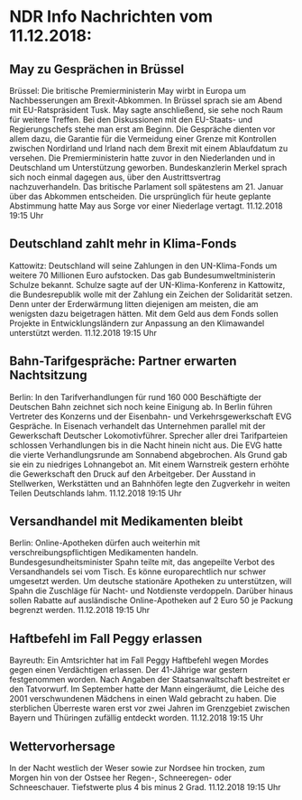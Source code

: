 # NDR Info Nachrichten vom 11.12.2018:


## May zu Gesprächen in Brüssel
Brüssel: Die britische Premierministerin May wirbt in Europa um Nachbesserungen am Brexit-Abkommen. In Brüssel sprach sie am Abend mit EU-Ratspräsident Tusk. May sagte anschließend, sie sehe noch Raum für weitere Treffen. Bei den Diskussionen mit den EU-Staats- und Regierungschefs stehe man erst am Beginn. Die Gespräche dienten vor allem dazu, die Garantie für die Vermeidung einer Grenze mit Kontrollen zwischen Nordirland und Irland nach dem Brexit mit einem Ablaufdatum zu versehen. Die Premierministerin hatte zuvor in den Niederlanden und in Deutschland um Unterstützung geworben. Bundeskanzlerin Merkel sprach sich noch einmal dagegen aus, über den Austrittsvertrag nachzuverhandeln. Das britische Parlament soll spätestens am 21. Januar über das Abkommen entscheiden. Die ursprünglich für heute geplante Abstimmung hatte May aus Sorge vor einer Niederlage vertagt. 11.12.2018 19:15 Uhr 

## Deutschland zahlt mehr in Klima-Fonds
Kattowitz: Deutschland will seine Zahlungen in den UN-Klima-Fonds um weitere 70 Millionen Euro aufstocken. Das gab Bundesumweltministerin Schulze bekannt. Schulze sagte auf der UN-Klima-Konferenz in Kattowitz, die Bundesrepublik wolle mit der Zahlung ein Zeichen der Solidarität setzen. Denn unter der Erderwärmung litten diejenigen am meisten, die am wenigsten dazu beigetragen hätten. Mit dem Geld aus dem Fonds sollen Projekte in Entwicklungsländern zur Anpassung an den Klimawandel unterstützt werden. 11.12.2018 19:15 Uhr 

## Bahn-Tarifgespräche: Partner erwarten Nachtsitzung
Berlin: In den Tarifverhandlungen für rund 160 000 Beschäftigte der Deutschen Bahn zeichnet sich noch keine Einigung ab. In Berlin führen Vertreter des Konzerns und der Eisenbahn- und Verkehrsgewerkschaft EVG Gespräche. In Eisenach verhandelt das Unternehmen parallel mit der Gewerkschaft Deutscher Lokomotivführer. Sprecher aller drei Tarifparteien schlossen Verhandlungen bis in die Nacht hinein nicht aus. Die EVG hatte die vierte Verhandlungsrunde am Sonnabend abgebrochen. Als Grund gab sie ein zu niedriges Lohnangebot an. Mit einem Warnstreik gestern erhöhte die Gewerkschaft den Druck auf den Arbeitgeber. Der Ausstand in Stellwerken, Werkstätten und an Bahnhöfen legte den Zugverkehr in weiten Teilen Deutschlands lahm. 11.12.2018 19:15 Uhr 

## Versandhandel mit Medikamenten bleibt
Berlin: Online-Apotheken dürfen auch weiterhin mit verschreibungspflichtigen Medikamenten handeln. Bundesgesundheitsminister Spahn teilte mit, das angepeilte Verbot des Versandhandels sei vom Tisch. Es könne europarechtlich nur schwer umgesetzt werden. Um deutsche stationäre Apotheken zu unterstützen, will Spahn die Zuschläge für Nacht- und Notdienste verdoppeln. Darüber hinaus sollen Rabatte auf ausländische Online-Apotheken auf 2 Euro 50 je Packung begrenzt werden. 11.12.2018 19:15 Uhr 

## Haftbefehl im Fall Peggy erlassen
Bayreuth:	Ein Amtsrichter hat im Fall Peggy Haftbefehl wegen Mordes gegen einen Verdächtigen erlassen. Der 41-Jährige war gestern festgenommen worden. Nach Angaben der Staatsanwaltschaft bestreitet er den Tatvorwurf. Im September hatte der Mann eingeräumt, die Leiche des 2001 verschwundenen Mädchens in einen Wald gebracht zu haben. Die sterblichen Überreste waren erst vor zwei Jahren im Grenzgebiet zwischen Bayern und Thüringen zufällig entdeckt worden. 11.12.2018 19:15 Uhr 

## Wettervorhersage
In der Nacht westlich der Weser sowie zur Nordsee hin trocken, zum Morgen hin von der Ostsee her Regen-, Schneeregen- oder Schneeschauer. Tiefstwerte plus 4 bis minus 2 Grad. 11.12.2018 19:15 Uhr 
